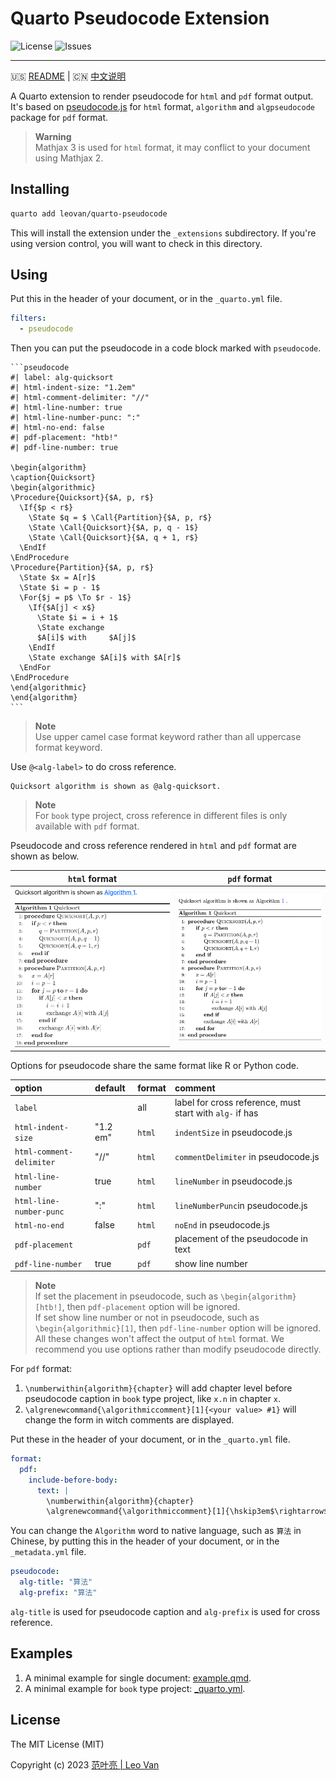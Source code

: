 # Quarto Pseudocode Extension

![License](https://img.shields.io/github/license/leovan/quarto-pseudocode.svg)
![Issues](https://img.shields.io/github/issues/leovan/quarto-pseudocode.svg)

---

🇺🇸 [README](README.md) | 🇨🇳 [中文说明](README.zh.md)

A Quarto extension to render pseudocode for `html` and `pdf` format output. It's based on [pseudocode.js](https://github.com/SaswatPadhi/pseudocode.js) for `html` format, `algorithm` and `algpseudocode` package for `pdf` format.

> **Warning**  
> Mathjax 3 is used for `html` format, it may conflict to your document using Mathjax 2.

## Installing

```bash
quarto add leovan/quarto-pseudocode
```

This will install the extension under the `_extensions` subdirectory. If you're using version control, you will want to check in this directory.

## Using

Put this in the header of your document, or in the `_quarto.yml` file.

```yml
filters:
  - pseudocode
```

Then you can put the pseudocode in a code block marked with `pseudocode`.

````
```pseudocode
#| label: alg-quicksort
#| html-indent-size: "1.2em"
#| html-comment-delimiter: "//"
#| html-line-number: true
#| html-line-number-punc: ":"
#| html-no-end: false
#| pdf-placement: "htb!"
#| pdf-line-number: true

\begin{algorithm}
\caption{Quicksort}
\begin{algorithmic}
\Procedure{Quicksort}{$A, p, r$}
  \If{$p < r$}
    \State $q = $ \Call{Partition}{$A, p, r$}
    \State \Call{Quicksort}{$A, p, q - 1$}
    \State \Call{Quicksort}{$A, q + 1, r$}
  \EndIf
\EndProcedure
\Procedure{Partition}{$A, p, r$}
  \State $x = A[r]$
  \State $i = p - 1$
  \For{$j = p$ \To $r - 1$}
    \If{$A[j] < x$}
      \State $i = i + 1$
      \State exchange
      $A[i]$ with     $A[j]$
    \EndIf
    \State exchange $A[i]$ with $A[r]$
  \EndFor
\EndProcedure
\end{algorithmic}
\end{algorithm}
```
````

> **Note**  
> Use upper camel case format keyword rather than all uppercase format keyword.

Use `@<alg-label>` to do cross reference.

```
Quicksort algorithm is shown as @alg-quicksort.
```

> **Note**  
> For `book` type project, cross reference in different files is only available with `pdf` format.

Pseudocode and cross reference rendered in `html` and `pdf` format are shown as below.

| `html` format                    | `pdf` format                    |
| :------------------------------: | :-----------------------------: |
| ![](screenshots/html-format.png) | ![](screenshots/pdf-format.png) |

Options for pseudocode share the same format like R or Python code.

| option                   | default  | format | comment                                                  |
| :----------------------- | :------- | :----- | :------------------------------------------------------- |
| `label`                  |          | all    | label for cross reference, must start with `alg-` if has |
| `html-indent-size`       | "1.2 em" | `html` | `indentSize` in pseudocode.js                            |
| `html-comment-delimiter` | "//"     | `html` | `commentDelimiter` in pseudocode.js                      |
| `html-line-number`       | true     | `html` | `lineNumber` in pseudocode.js                            |
| `html-line-number-punc`  | ":"      | `html` | `lineNumberPunc`in pseudocode.js                         |
| `html-no-end`            | false    | `html` | `noEnd` in pseudocode.js                                 |
| `pdf-placement`          |          | `pdf`  | placement of the pseudocode in text                      |
| `pdf-line-number`        | true     | `pdf`  | show line number                                         |

> **Note**  
> If set the placement in pseudocode, such as `\begin{algorithm}[htb!]`, then `pdf-placement` option will be ignored.  
> If set show line number or not in pseudocode, such as `\begin{algorithmic}[1]`, then `pdf-line-number` option will be ignored.  
> All these changes won't affect the output of `html` format. We recommend you use options rather than modify pseudocode directly.

For `pdf` format:

1. `\numberwithin{algorithm}{chapter}` will add chapter level before pseudocode caption in `book` type project, like `x.n` in chapter `x`.
2. `\algrenewcommand{\algorithmiccomment}[1]{<your value> #1}` will change the form in witch comments are displayed.

Put these in the header of your document, or in the `_quarto.yml` file.

```yml
format:
  pdf:
    include-before-body:
      text: |
        \numberwithin{algorithm}{chapter}
        \algrenewcommand{\algorithmiccomment}[1]{\hskip3em$\rightarrow$ #1}
```

You can change the `Algorithm` word to native language, such as `算法` in Chinese, by putting this in the header of your document, or in the `_metadata.yml` file.

```yml
pseudocode:
  alg-title: "算法"
  alg-prefix: "算法"
```

`alg-title` is used for pseudocode caption and `alg-prefix` is used for cross reference.

## Examples

1. A minimal example for single document: [example.qmd](example.qmd).
2. A minimal example for `book` type project: [_quarto.yml](_quarto.yml).

## License

The MIT License (MIT)

Copyright (c) 2023 [范叶亮 | Leo Van](https://leovan.me)
